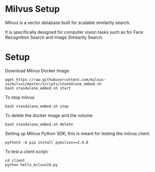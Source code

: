# Milvus Setup

Milvus is a vector database built for scalable similarity search.

It is specifically designed for computer vision tasks such as for Face Recognition Search and Image Similarity Search.

# Setup 

Download Milvus Docker Image

```
wget https://raw.githubusercontent.com/milvus-io/milvus/master/scripts/standalone_embed.sh
bash standalone_embed.sh start
```

To stop milvus

```
bash standalone_embed.sh stop
```

To delete the docker image and the volume

```
bash standalone_embed.sh delete
```

Setting up Milvus Python SDK, this is meant for testing the milvus client.

```
python3 -m pip install pymilvus==2.4.0
```

To test a client script:

```
cd client
python hello_milvus24.py
```





